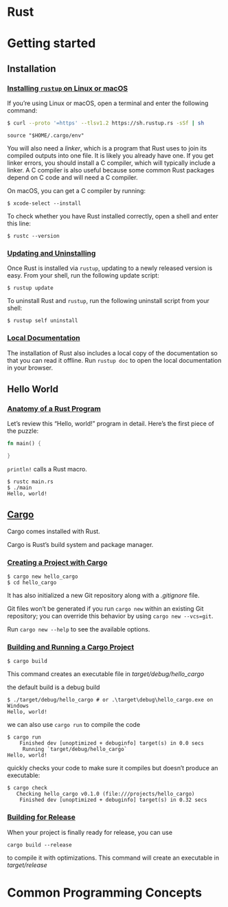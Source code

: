 # Rust

# Getting started

## Installation

### [Installing `rustup` on Linux or macOS](https://doc.rust-lang.org/book/ch01-01-installation.html#installing-rustup-on-linux-or-macos)

If you’re using Linux or macOS, open a terminal and enter the following command:

```bash
$ curl --proto '=https' --tlsv1.2 https://sh.rustup.rs -sSf | sh
```

```
source "$HOME/.cargo/env"
```



You will also need a *linker*, which is a program that Rust uses to join its compiled outputs into one file. It is likely you already have one. If you get linker errors, you should install a C compiler, which will typically include a linker. A C compiler is also useful because some common Rust packages depend on C code and will need a C compiler.

On macOS, you can get a C compiler by running:

```console
$ xcode-select --install
```

To check whether you have Rust installed correctly, open a shell and enter this line:

```console
$ rustc --version
```

### [Updating and Uninstalling](https://doc.rust-lang.org/book/ch01-01-installation.html#updating-and-uninstalling)

Once Rust is installed via `rustup`, updating to a newly released version is easy. From your shell, run the following update script:

```console
$ rustup update
```

To uninstall Rust and `rustup`, run the following uninstall script from your shell:

```console
$ rustup self uninstall
```

### [Local Documentation](https://doc.rust-lang.org/book/ch01-01-installation.html#local-documentation)

The installation of Rust also includes a local copy of the documentation so that you can read it offline. Run `rustup doc` to open the local documentation in your browser.

## Hello World

### [Anatomy of a Rust Program](https://doc.rust-lang.org/book/ch01-02-hello-world.html#anatomy-of-a-rust-program)

Let’s review this “Hello, world!” program in detail. Here’s the first piece of the puzzle:

```rust
fn main() {

}
```

`println!` calls a Rust macro. 

```
$ rustc main.rs
$ ./main
Hello, world!
```

## [Cargo](https://doc.rust-lang.org/book/ch01-03-hello-cargo.html#hello-cargo)

Cargo comes installed with Rust.

Cargo is Rust’s build system and package manager. 

### [Creating a Project with Cargo](https://doc.rust-lang.org/book/ch01-03-hello-cargo.html#creating-a-project-with-cargo)

```
$ cargo new hello_cargo
$ cd hello_cargo
```

It has also initialized a new Git repository along with a *.gitignore* file. 

Git files won’t be generated if you run `cargo new` within an existing Git repository; you can override this behavior by using `cargo new --vcs=git`.

Run `cargo new --help` to see the available options.

### [Building and Running a Cargo Project](https://doc.rust-lang.org/book/ch01-03-hello-cargo.html#building-and-running-a-cargo-project)

```
$ cargo build
```

This command creates an executable file in *target/debug/hello_cargo*

the default build is a debug build

```
$ ./target/debug/hello_cargo # or .\target\debug\hello_cargo.exe on Windows
Hello, world!
```

we can also use `cargo run` to compile the code

```console
$ cargo run
    Finished dev [unoptimized + debuginfo] target(s) in 0.0 secs
     Running `target/debug/hello_cargo`
Hello, world!
```

 quickly checks your code to make sure it compiles but doesn’t produce an executable:

```
$ cargo check
   Checking hello_cargo v0.1.0 (file:///projects/hello_cargo)
    Finished dev [unoptimized + debuginfo] target(s) in 0.32 secs
```

### [Building for Release](https://doc.rust-lang.org/book/ch01-03-hello-cargo.html#building-for-release)

When your project is finally ready for release, you can use 

```
cargo build --release
```

to compile it with optimizations. This command will create an executable in *target/release*

# Common Programming Concepts

